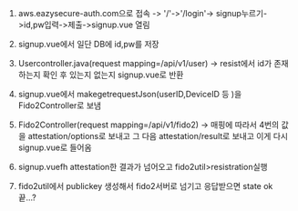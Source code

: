 1. aws.eazysecure-auth.com으로 접속
-> '/'->'/login'-> signup누르기->id,pw입력->제출->signup.vue 열림

2. signup.vue에서 일단 DB에 id,pw를 저장
3. Usercontroller.java(request mapping=/api/v1/user)
-><result> resist에서 id가 존재하는지 확인 후 있는지 없는지 signup.vue로 반환
4. signup.vue에서 makegetrequestJson(userID,DeviceID 등 )을 Fido2Controller로 보냄
5. Fido2Controller(request mapping=/api/v1/fido2)
-> 매핑에 따라서 4번의 값을 attestation/options로 보내고 그 다음 attestation/result로 보내고 이게 다시 signup.vue로 들어옴
6. signup.vuefh attestation한 결과가 넘어오고 fido2util>resistration실행
7. fido2util에서 publickey 생성해서 fido2서버로 넘기고 응답받으면 state ok 끝...?
